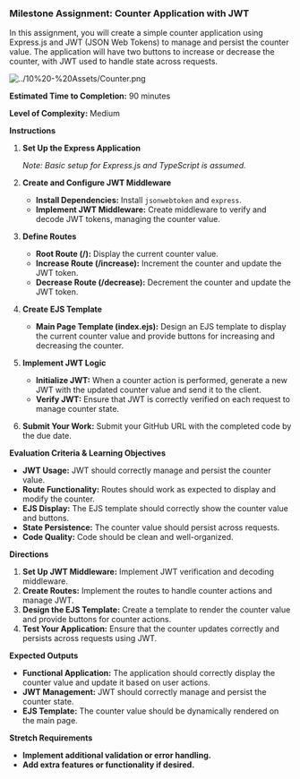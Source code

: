 ### Milestone Assignment: Counter Application with JWT

In this assignment, you will create a simple counter application using Express.js and JWT (JSON Web Tokens) to manage and persist the counter value. The application will have two buttons to increase or decrease the counter, with JWT used to handle state across requests.

![../10%20-%20Assets/Counter.png](../10%20-%20Assets/Counter.png)

**Estimated Time to Completion:** 90 minutes

**Level of Complexity:** Medium

**Instructions**

1. **Set Up the Express Application**
    
    *Note: Basic setup for Express.js and TypeScript is assumed.*
    
2. **Create and Configure JWT Middleware**
    - **Install Dependencies:** Install `jsonwebtoken` and `express`.
    - **Implement JWT Middleware:** Create middleware to verify and decode JWT tokens, managing the counter value.
3. **Define Routes**
    - **Root Route (/):** Display the current counter value.
    - **Increase Route (/increase):** Increment the counter and update the JWT token.
    - **Decrease Route (/decrease):** Decrement the counter and update the JWT token.
4. **Create EJS Template**
    - **Main Page Template (index.ejs):** Design an EJS template to display the current counter value and provide buttons for increasing and decreasing the counter.
5. **Implement JWT Logic**
    - **Initialize JWT:** When a counter action is performed, generate a new JWT with the updated counter value and send it to the client.
    - **Verify JWT:** Ensure that JWT is correctly verified on each request to manage counter state.
6. **Submit Your Work:** Submit your GitHub URL with the completed code by the due date.

**Evaluation Criteria & Learning Objectives**

- **JWT Usage:** JWT should correctly manage and persist the counter value.
- **Route Functionality:** Routes should work as expected to display and modify the counter.
- **EJS Display:** The EJS template should correctly show the counter value and buttons.
- **State Persistence:** The counter value should persist across requests.
- **Code Quality:** Code should be clean and well-organized.

**Directions**

1. **Set Up JWT Middleware:** Implement JWT verification and decoding middleware.
2. **Create Routes:** Implement the routes to handle counter actions and manage JWT.
3. **Design the EJS Template:** Create a template to render the counter value and provide buttons for counter actions.
4. **Test Your Application:** Ensure that the counter updates correctly and persists across requests using JWT.

**Expected Outputs**

- **Functional Application:** The application should correctly display the counter value and update it based on user actions.
- **JWT Management:** JWT should correctly manage and persist the counter state.
- **EJS Template:** The counter value should be dynamically rendered on the main page.

**Stretch Requirements**

- **Implement additional validation or error handling.**
- **Add extra features or functionality if desired.**